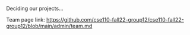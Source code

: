 Deciding our projects...

Team page link: https://github.com/cse110-fall22-group12/cse110-fall22-group12/blob/main/admin/team.md
